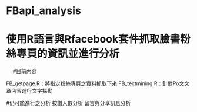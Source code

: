 # FBapi_analysis
# 使用R語言與Rfacebook套件抓取臉書粉絲專頁的資訊並進行分析
　
#目前內容　　　

FB_getpage.R：將指定粉絲專頁之資料抓取下來
FB_textmining.R：針對Po文文章內容進行文字探勘
　

#仍可能進行之分析
按讚人數分析
留言與分享訊息分析
